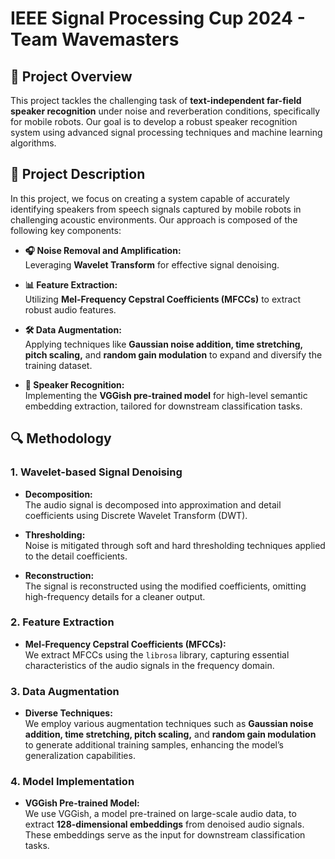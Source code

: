 # IEEE Signal Processing Cup 2024 - Team Wavemasters

## 🚀 Project Overview

This project tackles the challenging task of **text-independent far-field speaker recognition** under noise and reverberation conditions, specifically for mobile robots. Our goal is to develop a robust speaker recognition system using advanced signal processing techniques and machine learning algorithms.

## 📝 Project Description

In this project, we focus on creating a system capable of accurately identifying speakers from speech signals captured by mobile robots in challenging acoustic environments. Our approach is composed of the following key components:

- **🎧 Noise Removal and Amplification:**  
  Leveraging **Wavelet Transform** for effective signal denoising.
  
- **📊 Feature Extraction:**  
  Utilizing **Mel-Frequency Cepstral Coefficients (MFCCs)** to extract robust audio features.

- **🛠️ Data Augmentation:**  
  Applying techniques like **Gaussian noise addition, time stretching, pitch scaling,** and **random gain modulation** to expand and diversify the training dataset.

- **🤖 Speaker Recognition:**  
  Implementing the **VGGish pre-trained model** for high-level semantic embedding extraction, tailored for downstream classification tasks.

## 🔍 Methodology

### 1. Wavelet-based Signal Denoising

- **Decomposition:**  
  The audio signal is decomposed into approximation and detail coefficients using Discrete Wavelet Transform (DWT).

- **Thresholding:**  
  Noise is mitigated through soft and hard thresholding techniques applied to the detail coefficients.

- **Reconstruction:**  
  The signal is reconstructed using the modified coefficients, omitting high-frequency details for a cleaner output.

### 2. Feature Extraction

- **Mel-Frequency Cepstral Coefficients (MFCCs):**  
  We extract MFCCs using the `librosa` library, capturing essential characteristics of the audio signals in the frequency domain.

### 3. Data Augmentation

- **Diverse Techniques:**  
  We employ various augmentation techniques such as **Gaussian noise addition, time stretching, pitch scaling,** and **random gain modulation** to generate additional training samples, enhancing the model’s generalization capabilities.

### 4. Model Implementation

- **VGGish Pre-trained Model:**  
  We use VGGish, a model pre-trained on large-scale audio data, to extract **128-dimensional embeddings** from denoised audio signals. These embeddings serve as the input for downstream classification tasks.
